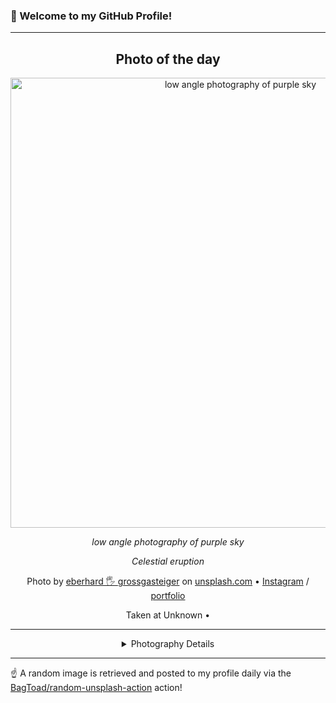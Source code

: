 ### 👋 Welcome to my GitHub Profile!

----
<div align="center">

## Photo of the day
  
  <a href="https://unsplash.com/photos/low-angle-photography-of-purple-sky-NvesrDbsrL4"><img width="720" src="https://images.unsplash.com/photo-1517315003714-a071486bd9ea?crop=entropy&cs=tinysrgb&fit=max&fm=jpg&ixid=M3w1OTQ0OTd8MHwxfHJhbmRvbXx8fHx8fHx8fDE3MzI2ODc3ODh8&ixlib=rb-4.0.3&q=80&w=1080" alt="low angle photography of purple sky"></a>
  
  <em>low angle photography of purple sky</em>
  
  <em>Celestial eruption</em>

  Photo by [eberhard 🖐 grossgasteiger](https://narrateography.art) on [unsplash.com](https://unsplash.com/) • [Instagram](https://instagram.com/eberhard_grossgasteiger) / [portfolio](https://narrateography.art)
  
  Taken at Unknown • 
  
  ---
  
<details>
<summary>Photography Details</summary>
  
| Parameter     | Value |
| ------------- | ----- |
| Camera Model  | SM-G935F |
| Exposure Time | 1/50 |
| Aperture      | 1.7 |
| Focal Length  | 4.2 |
| ISO           | 125 |
| Location      | Unknown (null) |
| Coordinates   | Latitude null, Longitude null |

</details>

</div>

----

☝️ A random image is retrieved and posted to my profile daily via the [BagToad/random-unsplash-action](https://github.com/BagToad/random-unsplash-action) action!
